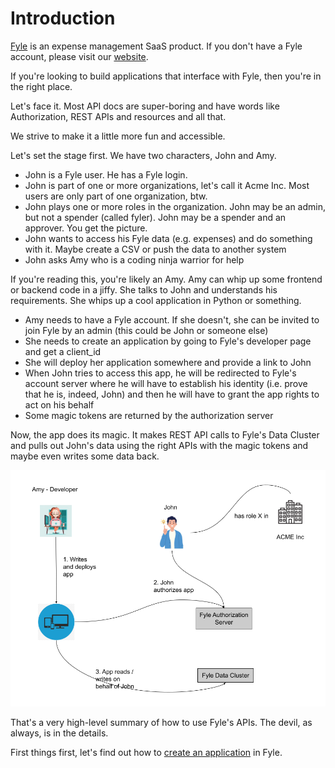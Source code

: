 # Introduction

[Fyle](https://www.fylehq.com) is an expense management SaaS product. If you don't have a Fyle account, please visit our [website](https://www.fylehq.com).

If you're looking to build applications that interface with Fyle, then you're in the right place.

Let's face it. Most API docs are super-boring and have words like Authorization, REST APIs and resources and all that.

We strive to make it a little more fun and accessible.

Let's set the stage first. We have two characters, John and Amy.

* John is a Fyle user. He has a Fyle login. 
* John is part of one or more organizations, let's call it Acme Inc. Most users are only part of one organization, btw.
* John plays one or more roles in the organization. John may be an admin, but not a spender (called fyler). John may be a spender and an approver. You get the picture.
* John wants to access his Fyle data (e.g. expenses) and do something with it. Maybe create a CSV or push the data to another system
* John asks Amy who is a coding ninja warrior for help

If you're reading this, you're likely an Amy. Amy can whip up some frontend or backend code in a jiffy. She talks to John and understands his requirements. She whips up a cool application in Python or something.

* Amy needs to have a Fyle account. If she doesn't, she can be invited to join Fyle by an admin (this could be John or someone else)
* She needs to create an application by going to Fyle's developer page and get a client_id
* She will deploy her application somewhere and provide a link to John
* When John tries to access this app, he will be redirected to Fyle's account server where he will have to establish his identity (i.e. prove that he is, indeed, John) and then he will have to grant the app rights to act on his behalf
* Some magic tokens are returned by the authorization server

Now, the app does its magic. It makes REST API calls to Fyle's Data Cluster and pulls out John's data using the right APIs with the magic tokens and maybe even writes some data back. 


<!--
focus: false
-->
![The stage](../assets/images/introduction/introduction2.png)

That's a very high-level summary of how to use Fyle's APIs. The devil, as always, is in the details. 

First things first, let's find out how to [create an application](./concepts/application.md) in Fyle.